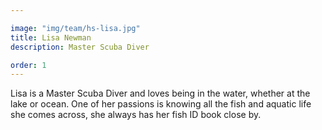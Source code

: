 ```yaml
---

image: "img/team/hs-lisa.jpg"
title: Lisa Newman
description: Master Scuba Diver

order: 1
---
```


Lisa is a Master Scuba Diver and loves being in the water, whether at the lake or ocean. One of her passions is knowing all the fish and aquatic life she comes across, she always has her fish ID book close by.
